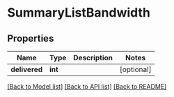 # SummaryListBandwidth

## Properties
Name | Type | Description | Notes
------------ | ------------- | ------------- | -------------
**delivered** | **int** |  | [optional] 

[[Back to Model list]](../README.md#documentation-for-models) [[Back to API list]](../README.md#documentation-for-api-endpoints) [[Back to README]](../README.md)

